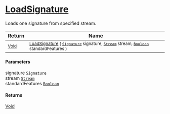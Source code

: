 # [LoadSignature](./Svc2004Loader-100663988.md)

Loads one signature from specified stream.

| Return | Name | 
| --- | --- | 
| <sub>[Void](https://docs.microsoft.com/en-us/dotnet/api/System.Void)</sub>| <sub>[LoadSignature](./Svc2004Loader-100663988.md) ( [`Signature`](./../../Signature.md) signature, [`Stream`](https://docs.microsoft.com/en-us/dotnet/api/System.IO.Stream) stream, [`Boolean`](https://docs.microsoft.com/en-us/dotnet/api/System.Boolean) standardFeatures )</sub>| <br>


#### Parameters
 signature  [`Signature`](./../../Signature.md)<br> stream  [`Stream`](https://docs.microsoft.com/en-us/dotnet/api/System.IO.Stream)<br> standardFeatures  [`Boolean`](https://docs.microsoft.com/en-us/dotnet/api/System.Boolean)
#### Returns
[Void](https://docs.microsoft.com/en-us/dotnet/api/System.Void)